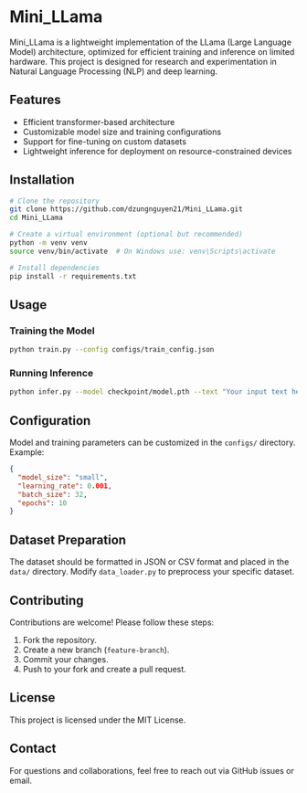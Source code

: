 # Mini_LLama

Mini_LLama is a lightweight implementation of the LLama (Large Language Model) architecture, optimized for efficient training and inference on limited hardware. This project is designed for research and experimentation in Natural Language Processing (NLP) and deep learning.

## Features
- Efficient transformer-based architecture
- Customizable model size and training configurations
- Support for fine-tuning on custom datasets
- Lightweight inference for deployment on resource-constrained devices

## Installation
```bash
# Clone the repository
git clone https://github.com/dzungnguyen21/Mini_LLama.git
cd Mini_LLama

# Create a virtual environment (optional but recommended)
python -m venv venv
source venv/bin/activate  # On Windows use: venv\Scripts\activate

# Install dependencies
pip install -r requirements.txt
```

## Usage
### Training the Model
```bash
python train.py --config configs/train_config.json
```

### Running Inference
```bash
python infer.py --model checkpoint/model.pth --text "Your input text here"
```

## Configuration
Model and training parameters can be customized in the `configs/` directory. Example:
```json
{
  "model_size": "small",
  "learning_rate": 0.001,
  "batch_size": 32,
  "epochs": 10
}
```

## Dataset Preparation
The dataset should be formatted in JSON or CSV format and placed in the `data/` directory. Modify `data_loader.py` to preprocess your specific dataset.

## Contributing
Contributions are welcome! Please follow these steps:
1. Fork the repository.
2. Create a new branch (`feature-branch`).
3. Commit your changes.
4. Push to your fork and create a pull request.

## License
This project is licensed under the MIT License.

## Contact
For questions and collaborations, feel free to reach out via GitHub issues or email.

